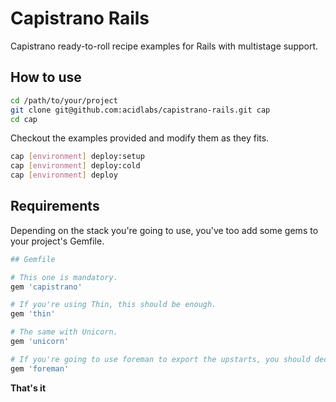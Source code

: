 # Capistrano Rails

Capistrano ready-to-roll recipe examples for Rails with multistage support.

## How to use

```bash
cd /path/to/your/project
git clone git@github.com:acidlabs/capistrano-rails.git cap
cd cap
```

Checkout the examples provided and modify them as they fits.

```bash
cap [environment] deploy:setup
cap [environment] deploy:cold
cap [environment] deploy
```

## Requirements

Depending on the stack you're going to use, you've too add some gems to your project's Gemfile.

```ruby
## Gemfile

# This one is mandatory.
gem 'capistrano'

# If you're using Thin, this should be enough.
gem 'thin'

# The same with Unicorn.
gem 'unicorn'

# If you're going to use foreman to export the upstarts, you should declare it.
gem 'foreman'
```

**That's it**